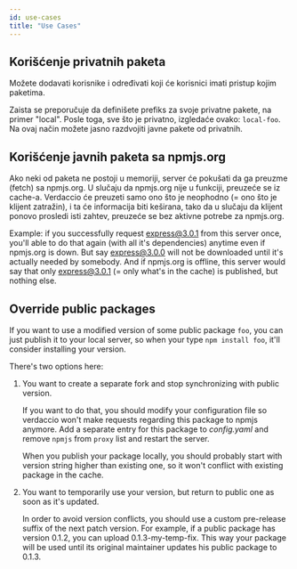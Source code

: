 ```yaml
---
id: use-cases
title: "Use Cases"
---
```

## Korišćenje privatnih paketa

Možete dodavati korisnike i određivati koji će korisnici imati pristup kojim paketima.

Zaista se preporučuje da definišete prefiks za svoje privatne pakete, na primer "local". Posle toga, sve što je privatno, izgledaće ovako: `local-foo`. Na ovaj način možete jasno razdvojiti javne pakete od privatnih.

## Korišćenje javnih paketa sa npmjs.org

Ako neki od paketa ne postoji u memoriji, server će pokušati da ga preuzme (fetch) sa npmjs.org. U slučaju da npmjs.org nije u funkciji, preuzeće se iz cache-a. Verdaccio će preuzeti samo ono što je neophodno (= ono što je klijent zatražin), i ta će informacija biti keširana, tako da u slučaju da klijent ponovo prosledi isti zahtev, preuzeće se bez aktivne potrebe za npmjs.org.

Example: if you successfully request express@3.0.1 from this server once, you'll able to do that again (with all it's dependencies) anytime even if npmjs.org is down. But say express@3.0.0 will not be downloaded until it's actually needed by somebody. And if npmjs.org is offline, this server would say that only express@3.0.1 (= only what's in the cache) is published, but nothing else.

## Override public packages

If you want to use a modified version of some public package `foo`, you can just publish it to your local server, so when your type `npm install foo`, it'll consider installing your version.

There's two options here:

1. You want to create a separate fork and stop synchronizing with public version.
    
    If you want to do that, you should modify your configuration file so verdaccio won't make requests regarding this package to npmjs anymore. Add a separate entry for this package to *config.yaml* and remove `npmjs` from `proxy` list and restart the server.
    
    When you publish your package locally, you should probably start with version string higher than existing one, so it won't conflict with existing package in the cache.

2. You want to temporarily use your version, but return to public one as soon as it's updated.
    
    In order to avoid version conflicts, you should use a custom pre-release suffix of the next patch version. For example, if a public package has version 0.1.2, you can upload 0.1.3-my-temp-fix. This way your package will be used until its original maintainer updates his public package to 0.1.3.